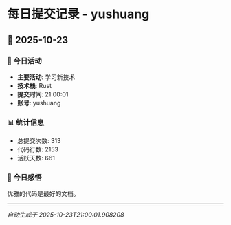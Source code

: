 # 每日提交记录 - yushuang

## 📅 2025-10-23

### 🎯 今日活动
- **主要活动**: 学习新技术
- **技术栈**: Rust
- **提交时间**: 21:00:01
- **账号**: yushuang

### 📊 统计信息
- 总提交次数: 313
- 代码行数: 2153
- 活跃天数: 661

### 💭 今日感悟
优雅的代码是最好的文档。

---
*自动生成于 2025-10-23T21:00:01.908208*

